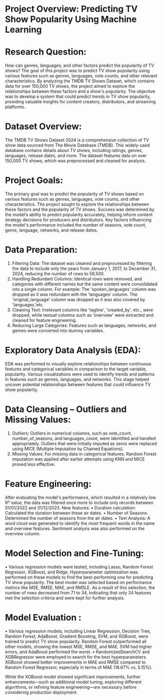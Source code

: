 # Project Overview: Predicting TV Show Popularity Using Machine Learning
# Research Question:
How can genres, languages, and other factors predict the popularity of TV shows?
The goal of this project was to predict TV show popularity using various features such as genres, languages, vote counts, and other relevant characteristics. By analyzing the TMDB TV Shows Dataset, which contains data for over 150,000 TV shows, the project aimed to explore the relationships between these factors and a show's popularity. The objective was to develop a system that could predict trends in TV show popularity, providing valuable insights for content creators, distributors, and streaming platforms.

# Dataset Overview:
The TMDB TV Shows Dataset 2024 is a comprehensive collection of TV show data sourced from The Movie Database (TMDB). This widely-used database contains details about TV shows, including ratings, genres, languages, release dates, and more. The dataset features data on over 150,000 TV shows, which was preprocessed and cleaned for analysis.

# Project Goals:
The primary goal was to predict the popularity of TV shows based on various features such as genres, languages, vote counts, and other characteristics. The project sought to explore the relationships between these factors and the popularity of TV shows. Success was determined by the model’s ability to predict popularity accurately, helping inform content strategy decisions for producers and distributors. Key factors influencing the model's performance included the number of seasons, vote count, genre, language, networks, and release dates.

# Data Preparation:
1.	Filtering Data: The dataset was cleaned and preprocessed by filtering the data to include only the years from January 1, 2017, to December 31, 2024, reducing the number of rows to 59,500.
2. Handling Redundant Columns: Identical rows were removed, and categories with different names but the same content 
 were consolidated into a single column. For example: The 'spoken_languages' column was dropped as it was redundant 
 with the 'languages' column. The 'original_language' column was dropped as it was also covered by 'languages.'etc.
3.	Cleaning Text: Irrelevant columns like 'tagline', 'created_by', etc., were dropped, while textual columns such as 'overview' were extracted and cleaned for feature engineering.
4.	Reducing Large Categories: Features such as languages, networks, and genres were converted into dummy variables.

# Exploratory Data Analysis (EDA):
EDA was performed to visually explore relationships between continuous features and categorical variables in comparison to the target variable, popularity. Various visualizations were used to identify trends and patterns in features such as genres, languages, and networks. This stage helped uncover potential relationships between features that could influence TV show popularity.

# Data Cleansing – Outliers and Missing Values:
1.	Outliers: Outliers in numerical columns, such as vote_count, number_of_seasons, and languages_count, were identified and handled appropriately. Outliers that were initially imputed as zeros were replaced using MICE (Multiple Imputation by Chained Equations).
2.	Missing Values: For missing data in categorical features, Random Forest imputation was applied after earlier attempts using KNN and MICE proved less effective.

# Feature Engineering:
 After evaluating the model's performance, which resulted in a relatively low R² value, the data was filtered once more to include only records between 01/01/2022 and 31/12/2023.
 New features:
•	Duration calculation: Calculated the duration between these air dates.
•	Number of Seasons: Determined the number of seasons from the air dates.
•	Text Analysis: A word cloud was generated to identify the most frequent words in the name and overview features. Sentiment analysis was also performed on the overview column.

# Model Selection and Fine-Tuning:
•	Various regression models were tested, including Lasso, Random Forest Regressor, XGBoost, and Ridge. Hyperparameter optimization was performed on these models to find the best-performing one for predicting TV show popularity. The best model was selected based on performance metrics like MSE, RMSE, MAE, and RMSLE. As a result of this selection, the number of rows decreased from 71 to 34, indicating that only 34 features met the selection criteria and were kept for further analysis.

# Model Evaluation :
•	Various regression models, including Linear Regression, Decision Tree, Random Forest, AdaBoost, Gradient Boosting, SVM, and XGBoost, were trained to predict TV show popularity. Random Forest outperformed all other models, showing the lowest MSE, RMSE, and MAE. SVM had higher errors, and AdaBoost performed the worst.
•	 RandomizedSearchCV and XGBRegressor were employed to search for the best hyperparameters. XGBoost showed better improvements in MAE and RMSE compared to Random Forest Regressor, especially in terms of MAE (18.67% vs. 5.15%).

While the XGBoost model showed significant improvements, further enhancements—such as additional model tuning, exploring different algorithms, or refining feature engineering—are necessary before considering production deployment.


